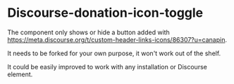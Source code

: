 # Discourse-donation-icon-toggle

The component only shows or hide a button added with https://meta.discourse.org/t/custom-header-links-icons/86307?u=canapin.

It needs to be forked for your own purpose, it won't work out of the shelf.

It could be easily improved to work with any installation or Discourse element.
